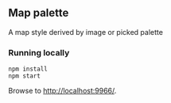 Map palette
---

A map style derived by image or picked palette

### Running locally

    npm install
    npm start

Browse to [http://localhost:9966/](http://localhost:9966/).
